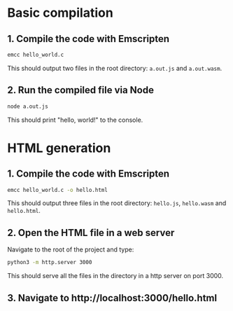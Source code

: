 # Basic compilation
## 1. Compile the code with Emscripten
```bash
emcc hello_world.c
```
This should output two files in the root directory: `a.out.js` and `a.out.wasm`.

## 2. Run the compiled file via Node
```bash
node a.out.js
```

This should print "hello, world!" to the console.

# HTML generation
## 1. Compile the code with Emscripten
```bash
emcc hello_world.c -o hello.html
```
This should output three files in the root directory: `hello.js`, `hello.wasm` and `hello.html`.

## 2. Open the HTML file in a web server
Navigate to the root of the project and type:
```bash
python3 -m http.server 3000
```

This should serve all the files in the directory in a http server on port 3000.

## 3. Navigate to http://localhost:3000/hello.html
